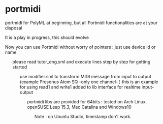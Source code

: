 # portmidi
portmidi for PolyML at beginning, but all Portmidi functionalities are at your disposal<p>
<p> It is a play in progress, this should evolve
<p> Now you can use Portmidi without worry of pointers : just use device id or name
<ul> please read tutor_eng.sml and execute lines step by step for getting started
<ul> use modifier.sml to transform MIDI message from input to output (example Presonus Atom SQ -only one channel- )
  this is an example for using read1 and write1 added to lib interface for realtime input-output
<ul> portmidi libs are provided for 64bits : tested on Arch Linux, openSUSE Leap 15.3, Mac Catalina and Windows10 
<ul> Note : on Ubuntu Studio, timestamp don't work.


